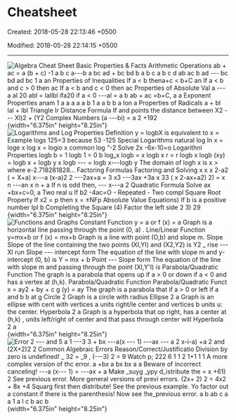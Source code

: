 # Cheatsheet

Created: 2018-05-28 22:13:46 +0500

Modified: 2018-05-28 22:14:15 +0500

---

![Algebra Cheat Sheet Basic Properties & Facts Arithmetic Operations ab + ac = a (b + c) -1 a b c a---b a bc ad + bc bd b a b c a b c d ab ac b ad --- bc bd ad bc 1 a an Properties of Inequalities If a < b thena+c < b+C an If a < b and c > 0 then ac If a < b and c < 0 then ac Properties of Absolute Val a ---a al 20 abl = lallbl ifa20 if a < 0 ---al = a b ab + ac =b+C, a a Exponent Properties anam 1 a a a a a b 1 a a b b a Ion a Properties of Radicals a + bl lal + lbl Triangle Ir Distance Formula If and points the distance between X2 --- Xl)2 + (Y2 Complex Numbers (a ---bi) = a 2 +192 ](media/Cheatsheet-image1.png){width="6.375in" height="8.25in"}![Logarithms and Log Properties Definition y = logbX is equivalent to x = Example logs 125=3 because 53 -125 Special Logarithms natural log In x = loge x log x = logio x common log "-2 Solve 2x -6x-10=o Logarithnl Properties logb b = 1 logb 1 = 0 b log„x logb = x logb x r = r logb x logb (xy) = logb x + logb y x logb --- = logb x---logb y The domain of logh x is x > where e-2.718281828... Factoring Formulas Factoring and Solving x x x 2-a2 ( = X+a) x---a (x-a)2 2 ---2ax+a = 3 x3 ---3ax +3a x 33 ( x 2-ax+a2) 2) = x n ---an x n + a If n is odd then, --- x---a 2 Quadratic Formula Solve ax +bx+c=0, a Two real u If b2 -4ac=O - Repeated - Two compl Square Root Property If x2 = p then x = ±NFp Absolute Value Equations) If b is a positive number Ipl<b Ipl > b Completing the Square (4) Factor the left side 2 3) 29 ](media/Cheatsheet-image2.png){width="6.375in" height="8.25in"}![Functions and Graphs Constant Function y = a or f (x) = a Graph is a horizontal line passing through the point (0, a) . Line/Linear Function y=mx+b or f (x) = mx+b Graph is a line with point (O,b) and slope m. Slope Slope of the line containing the two points (XI,YI) and (X2,Y2) is Y2 _ rise ---Xl run Slope --- intercept form The equation of the line with slope m and y-intercept (0, b) is Y = mx + b Point --- Slope form The equation of the line with slope m and passing through the point (XI,Y'I) is Parabola/Quadratic Function The graph is a parabola that opens up if a > 0 or down if a < 0 and has a vertex at (h,k). Parabola/Quadratic Function Parabola/Quadratic Funct x = ay2 + by + c g (y) = ay The graph is a parabola that if a > 0 or left if a and b b at g Circle 2 Graph is a circle with radius Ellipse 2 a Graph is an ellipse with cent with vertices a units right/le center and vertices b units u: the center. Hyperbola 2 a Graph is a hyperbola that op right, has a center at (h,k) , units left/right of center and that pass through center witl Hyperbola 2 a ](media/Cheatsheet-image3.png){width="6.375in" height="8.25in"}![Error 2 --- and 5 a 1 ---3 3 + bx ---a(x --- 1) ---ax --- a 2 x-i-a) +a 2 and (2X+2)2 2 Common Algebraic Errors Reason/Correct/Justificatio Division by zero is undefined! _ 32 = _9 , (---3) 2 = 9 Watch p; 222 6 1 1 2 1+1 1 1 A more complex version of thc error. a +bx a bx bx a a Beware of incorrect canceling! ---a (x--- 1) = ---ax + a Make _suyg _ypy d_istribute the = x +61) 2 See previous error. More general versions of previ errors. (2x+ 2) 2 = 4x2 + 8x +4 Squarg first then distribute! See the previous example. Yo factor out a constant if there is the parenthesis! Now see !he_previous error. a b ab c a a 1 a I c b ac b ](media/Cheatsheet-image4.png){width="6.375in" height="8.25in"}

